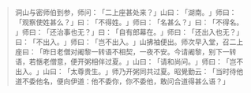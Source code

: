 > 洞山与密师伯到参，师问：​「二上座甚处来？​」山曰：​「湖南。​」师曰：​「观察使姓甚么？​」曰：​「不得姓。​」师曰：​「名甚么？​」曰：​「不得名。​」师曰：​「还治事也无？​」曰：​「自有郎幕在。​」师曰：​「还出入也无？​」曰：​「不出入。​」师曰：​「岂不出入。​」山拂袖便出。师次早入堂，召二上座曰：​「昨日老僧对阇黎一转语不相契，一夜不安。今请阇黎，别下一转语，若愜老僧意，便开粥相伴过夏。​」山曰：​「请和尚问。​」师曰：​「岂不出入。​」山曰：​「太尊贵生。​」师乃开粥同共过夏。昭覺勤云：​「当时待他道不委他名，便向伊道：他不委你，你不委他，敢问合道得甚么语？​」



